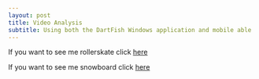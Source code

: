 ```yaml
---
layout: post
title: Video Analysis
subtitle: Using both the DartFish Windows application and mobile able
---
```


If you want to see me rollerskate click [here](https://anitawestfalewski.github.io/KNES381FINALPROJ/rollerskating/)

If you want to see me snowboard click [here](https://anitawestfalewski.github.io/KNES381FINALPROJ/snowboarding/) 
